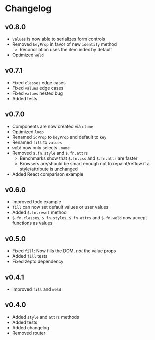 # Changelog

## v0.8.0

- `values` is now able to serializes form controls
- Removed `keyProp` in favor of new `identify` method
	- Reconciliation uses the item index by default
- Optimized `weld`

## v0.7.1

- Fixed `classes` edge cases
- Fixed `values` edge cases
- Fixed `values` nested bug
- Added tests

## v0.7.0

- Components are now created via `clone`
- Optimized `loop`
- Renamed `idProp` to `keyProp` and default to `key`
- Renamed `fill` to `values`
- `weld` now only selects `.name`
- Removed `$.fn.style` and `$.fn.attrs`
	- Benchmarks show that `$.fn.css` and `$.fn.attr` are faster
	- Browsers are/should be smart enough not to repaint/reflow if a style/attribute is unchanged
- Added React comparison example

## v0.6.0

- Improved todo example
- `fill` can now set default values or user values
- Added `$.fn.reset` method
- `$.fn.classes`, `$.fn.styles`, `$.fn.attrs` and `$.fn.weld` now accept functions as values

## v0.5.0

- Fixed `fill`: Now fills the DOM, *not* the value props
- Added `fill` tests
- Fixed zepto dependency

## v0.4.1

- Improved `fill` and `weld`

## v0.4.0

- Added `style` and `attrs` methods
- Added tests
- Added changelog
- Removed router
